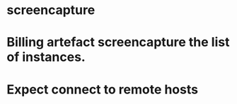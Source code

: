 # screencapture
# Billing artefact screencapture the list of instances. 
# Expect connect to remote hosts
